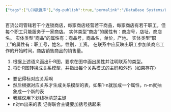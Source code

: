 ```yaml
---
{"tags":["LCU数据库"],"dg-publish":true,"permalink":"/DataBase Systems/LCU Database System/专题二：E-R图与关系模型/","dgPassFrontmatter":true,"noteIcon":"","created":"2025-06-21T16:58:06.025+08:00","updated":"2025-06-21T17:45:58.971+08:00"}
---
```


百货公司管辖若干个连锁商店，每家商店经营若干商品，每家商店有若干职工，但每个职工只能服务于一家商店。
实体类型“商店”的属性有：商店号，店址，商店名。
实体类型“商品”的属性有：商品号，商品名，单价，产地。
实体类型“职工”的属性有：职工号，姓名，性别，工资。
在联系中应反映出职工参加某商店工作的开始时间，商店销售商品的销售量。
1. 根据上述语义画出E-R图，要求在图中画出属性并注明联系的类型。
2. 将E-R图转换成关系模型，并指出每个关系模式的主码和外码（如果存在）

- 要记得标对应关系啊
- 然后根据对应关系才生成关系模型的表，如果1-n就加成一个属性，n-m就抽象成一个新的表
- 我建议用下划线标清楚主键
- n对m出来的表 记得联合主键要加括号括起来

